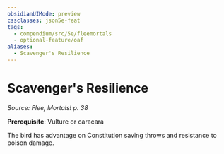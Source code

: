 ```yaml
---
obsidianUIMode: preview
cssclasses: json5e-feat
tags:
  - compendium/src/5e/fleemortals
  - optional-feature/oaf
aliases:
  - Scavenger's Resilience
---
```

# Scavenger's Resilience
*Source: Flee, Mortals! p. 38*  

**Prerequisite**: Vulture or caracara

The bird has advantage on Constitution saving throws and resistance to poison damage.